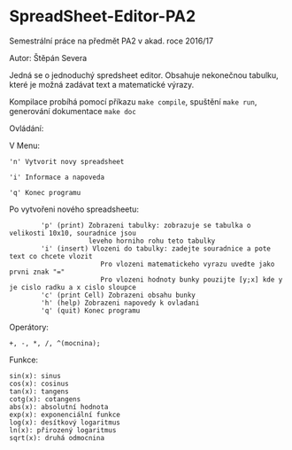 # SpreadSheet-Editor-PA2
Semestrální práce na předmět PA2 v akad. roce 2016/17

Autor: Štěpán Severa

Jedná se o jednoduchý spredsheet editor. Obsahuje nekonečnou tabulku, které je možná zadávat text a matematické výrazy.

Kompilace probíhá pomocí příkazu `make compile`, spuštění `make run`, generování dokumentace `make doc`

Ovládání:

V Menu:

    'n' Vytvorit novy spreadsheet
    
    'i' Informace a napoveda
    
    'q' Konec programu
    
Po vytvořeni nového spreadsheetu:

            'p' (print) Zobrazeni tabulky: zobrazuje se tabulka o velikosti 10x10, souradnice jsou 
                        leveho horniho rohu teto tabulky
            'i' (insert) Vlozeni do tabulky: zadejte souradnice a pote text co chcete vlozit
                           Pro vlozeni matematickeho vyrazu uvedte jako prvni znak "="
                           Pro vlozeni hodnoty bunky pouzijte [y;x] kde y je cislo radku a x cislo sloupce
            'c' (print Cell) Zobrazeni obsahu bunky
            'h' (help) Zobrazeni napovedy k ovladani
            'q' (quit) Konec programu

Operátory:

    +, -, *, /, ^(mocnina);

Funkce:

    sin(x): sinus
    cos(x): cosinus
    tan(x): tangens
    cotg(x): cotangens
    abs(x): absolutní hodnota
    exp(x): exponenciální funkce
    log(x): desítkový logaritmus
    ln(x): přirozený logaritmus
    sqrt(x): druhá odmocnina
